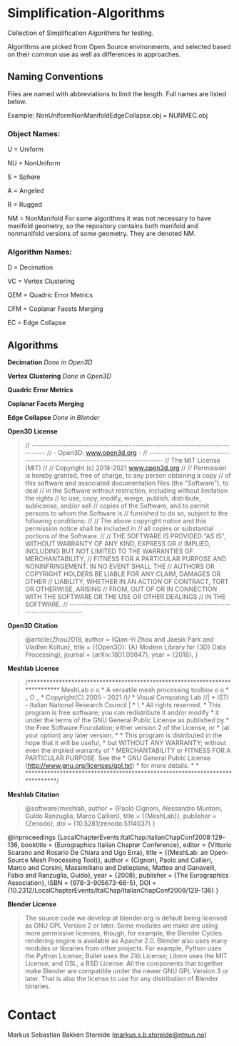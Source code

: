 # Simplification-Algorithms
Collection of Simplification Algorithms for testing.

Algorithms are picked from Open Source environments, and selected based on their common use as well as differences in approaches.  

## Naming Conventions
Files are named with abbreviations to limit the length. Full names are listed below.

Example: NonUniformNonManifoldEdgeCollapse.obj = NUNMEC.obj

### Object Names:

U = Uniform

NU = NonUniform

S = Sphere

A = Angeled

R = Rugged

NM = NonManifold 
For some algorithms it was not necessary to have manifold geometry, so the repository contains both manifold and nonmanifold versions of some geometry. They are denoted NM.

### Algorithm Names:

D = Decimation

VC = Vertex Clustering

QEM = Quadric Error Metrics

CFM = Coplanar Facets Merging

EC = Edge Collapse

## Algorithms

**Decimation**
*Done in Open3D*

**Vertex Clustering**
*Done in Open3D*

**Quadric Error Metrics**

**Coplanar Facets Merging**

**Edge Collapse**
*Done in Blender*


**Open3D License**
> // ----------------------------------------------------------------------------
// -                        Open3D: www.open3d.org                            -
// ----------------------------------------------------------------------------
// The MIT License (MIT)
//
// Copyright (c) 2018-2021 www.open3d.org
//
// Permission is hereby granted, free of charge, to any person obtaining a copy
// of this software and associated documentation files (the "Software"), to deal
// in the Software without restriction, including without limitation the rights
// to use, copy, modify, merge, publish, distribute, sublicense, and/or sell
// copies of the Software, and to permit persons to whom the Software is
// furnished to do so, subject to the following conditions:
//
// The above copyright notice and this permission notice shall be included in
// all copies or substantial portions of the Software.
//
// THE SOFTWARE IS PROVIDED "AS IS", WITHOUT WARRANTY OF ANY KIND, EXPRESS OR
// IMPLIED, INCLUDING BUT NOT LIMITED TO THE WARRANTIES OF MERCHANTABILITY,
// FITNESS FOR A PARTICULAR PURPOSE AND NONINFRINGEMENT. IN NO EVENT SHALL THE
// AUTHORS OR COPYRIGHT HOLDERS BE LIABLE FOR ANY CLAIM, DAMAGES OR OTHER
// LIABILITY, WHETHER IN AN ACTION OF CONTRACT, TORT OR OTHERWISE, ARISING
// FROM, OUT OF OR IN CONNECTION WITH THE SOFTWARE OR THE USE OR OTHER DEALINGS
// IN THE SOFTWARE.
// ----------------------------------------------------------------------------

**Open3D Citation**
>@article{Zhou2018,
    author    = {Qian-Yi Zhou and Jaesik Park and Vladlen Koltun},
    title     = {{Open3D}: {A} Modern Library for {3D} Data Processing},
    journal   = {arXiv:1801.09847},
    year      = {2018},
}

**Meshlab License**
> /****************************************************************************
  MeshLab                                                           o o     *
  A versatile mesh processing toolbox                             o     o   *
                                                                 _   O  _   *
  Copyright(C) 2005 - 2021                                         \/)\/    *
  Visual Computing Lab                                            /\/|      *
  ISTI - Italian National Research Council                           |      *
                                                                     \      *
  All rights reserved.																											 *
  This program is free software; you can redistribute it and/or modify      *
  it under the terms of the GNU General Public License as published by      *
  the Free Software Foundation; either version 2 of the License, or         *
  (at your option) any later version.                                       *
                                                                            *
  This program is distributed in the hope that it will be useful,           *
  but WITHOUT ANY WARRANTY; without even the implied warranty of            *
  MERCHANTABILITY or FITNESS FOR A PARTICULAR PURPOSE.  See the             *
  GNU General Public License (http://www.gnu.org/licenses/gpl.txt)          *
  for more details.                                                         *
                                                                            *
 ****************************************************************************/
 
 **Meshlab Citation**
 >@software{meshlab,
  author       = {Paolo Cignoni, Alessandro Muntoni, Guido Ranzuglia, Marco Callieri},
  title        = {{MeshLab}},
  publisher    = {Zenodo},
  doi          = {10.5281/zenodo.5114037}
}

@inproceedings {LocalChapterEvents:ItalChap:ItalianChapConf2008:129-136,
  booktitle = {Eurographics Italian Chapter Conference},
  editor    = {Vittorio Scarano and Rosario De Chiara and Ugo Erra},
  title     = {{MeshLab: an Open-Source Mesh Processing Tool}},
  author    = {Cignoni, Paolo and Callieri, Marco and Corsini, Massimiliano and Dellepiane, Matteo and Ganovelli, Fabio and Ranzuglia, Guido},
  year      = {2008},
  publisher = {The Eurographics Association},
  ISBN      = {978-3-905673-68-5},
  DOI       = {10.2312/LocalChapterEvents/ItalChap/ItalianChapConf2008/129-136}
}

 **Blender License**
> The source code we develop at blender.org is default being licensed as GNU GPL Version 2 or later. 
  Some modules we make are using more permissive licenses, though, for example, the Blender Cycles rendering engine is available as Apache 2.0.
  Blender also uses many modules or libraries from other projects. For example, Python uses the Python License; Bullet uses the Zlib License; Libmv uses the MIT License; and OSL, a BSD License. 
  All the components that together make Blender are compatible under the newer GNU GPL Version 3 or later. That is also the license to use for any distribution of Blender binaries. 

  # Contact

  Markus Sebastian Bakken Storeide (markus.s.b.storeide@ntnun.no)